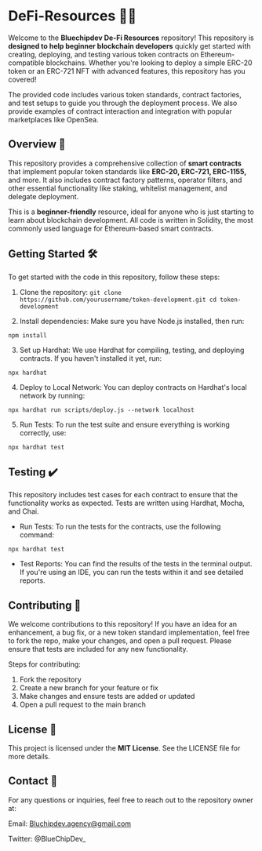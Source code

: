 # DeFi-Resources 🧑‍💻

Welcome to the **Bluechipdev De-Fi Resources** repository! This repository is **designed to help beginner blockchain developers** quickly get started with creating, deploying, and testing various token contracts on Ethereum-compatible blockchains. Whether you're looking to deploy a simple ERC-20 token or an ERC-721 NFT with advanced features, this repository has you covered!

The provided code includes various token standards, contract factories, and test setups to guide you through the deployment process. We also provide examples of contract interaction and integration with popular marketplaces like OpenSea.

## Overview 📘
This repository provides a comprehensive collection of **smart contracts** that implement popular token standards like **ERC-20, ERC-721, ERC-1155,** and more. It also includes contract factory patterns, operator filters, and other essential functionality like staking, whitelist management, and delegate deployment.

This is a **beginner-friendly** resource, ideal for anyone who is just starting to learn about blockchain development. All code is written in Solidity, the most commonly used language for Ethereum-based smart contracts.

## Getting Started 🛠️
To get started with the code in this repository, follow these steps:

1. Clone the repository:
   `git clone https://github.com/yourusername/token-development.git
    cd token-development`

3. Install dependencies: Make sure you have Node.js installed, then run:

  `npm install`

3. Set up Hardhat: We use Hardhat for compiling, testing, and deploying contracts. If you haven't installed it yet, run:

  `npx hardhat`

4. Deploy to Local Network: You can deploy contracts on Hardhat's local network by running:

  `npx hardhat run scripts/deploy.js --network localhost`

5. Run Tests: To run the test suite and ensure everything is working correctly, use:

  `npx hardhat test`

## Testing ✔️
This repository includes test cases for each contract to ensure that the functionality works as expected. Tests are written using Hardhat, Mocha, and Chai.

- Run Tests: To run the tests for the contracts, use the following command:

`npx hardhat test`

- Test Reports: You can find the results of the tests in the terminal output. If you're using an IDE, you can run the tests within it and see detailed reports.

## Contributing 🤝
We welcome contributions to this repository! If you have an idea for an enhancement, a bug fix, or a new token standard implementation, feel free to fork the repo, make your changes, and open a pull request. Please ensure that tests are included for any new functionality.

Steps for contributing:
1. Fork the repository
2. Create a new branch for your feature or fix
3. Make changes and ensure tests are added or updated
4. Open a pull request to the main branch

## License 💼
This project is licensed under the **MIT License**. See the LICENSE file for more details.

## Contact 🚀
For any questions or inquiries, feel free to reach out to the repository owner at:

Email: Bluchipdev.agency@gmail.com

Twitter: @BlueChipDev_
